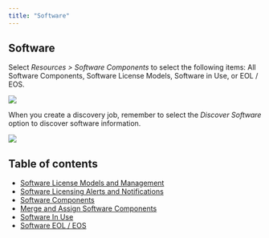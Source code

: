 ```yaml
---
title: "Software"
---
```


## Software

Select _Resources > Software Components_ to select the following items: All Software Components, Software License Models, Software in Use, or EOL / EOS.

![](/assets/images/Software_menu.png)

When you create a discovery job, remember to select the _Discover Software_ option to discover software information.

![](/assets/images/WEB-293_SoftwareServices-Discover-Options.png)


## Table of contents

- [Software License Models and Management](infrastructure-management/software/software-license-management.md)
- [Software Licensing Alerts and Notifications](infrastructure-management/software/software-licensing-alerts-and-notifications.md)
- [Software Components](infrastructure-management/software/software-components.mdx)
- [Merge and Assign Software Components](infrastructure-management/software/merge-and-assign-software-components.md)
- [Software In Use](infrastructure-management/software/software-in-use.md)
- [Software EOL / EOS](infrastructure-management/software/software-eol-eos.md)